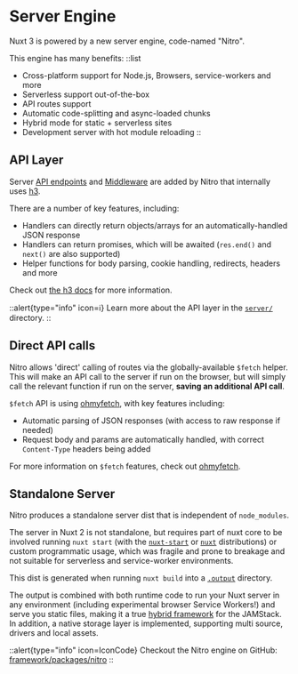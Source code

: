 # Server Engine

Nuxt 3 is powered by a new server engine, code-named "Nitro".

This engine has many benefits:
::list
- Cross-platform support for Node.js, Browsers, service-workers and more
- Serverless support out-of-the-box
- API routes support
- Automatic code-splitting and async-loaded chunks
- Hybrid mode for static + serverless sites
- Development server with hot module reloading
::

## API Layer

Server [API endpoints](/docs/directory-structure/server#api-routes) and [Middleware](/docs/directory-structure/server#server-middleware) are added by Nitro that internally uses [h3](https://github.com/unjs/h3).

There are a number of key features, including:

* Handlers can directly return objects/arrays for an automatically-handled JSON response
* Handlers can return promises, which will be awaited (`res.end()` and `next()` are also supported)
* Helper functions for body parsing, cookie handling, redirects, headers and more

Check out [the h3 docs](https://github.com/unjs/h3) for more information.


::alert{type="info" icon=ℹ️}
Learn more about the API layer in the [`server/`](/docs/directory-structure/server) directory.
::

## Direct API calls

Nitro allows 'direct' calling of routes via the globally-available `$fetch` helper. This will make an API call to the server if run on the browser, but will simply call the relevant function if run on the server, **saving an additional API call**.

`$fetch` API is using [ohmyfetch](https://github.com/unjs/ohmyfetch), with key features including:

* Automatic parsing of JSON responses (with access to raw response if needed)
* Request body and params are automatically handled, with correct `Content-Type` headers being added

For more information on `$fetch` features, check out [ohmyfetch](https://github.com/unjs/ohmyfetch).

## Standalone Server

Nitro produces a standalone server dist that is independent of `node_modules`.

The server in Nuxt 2 is not standalone, but requires part of nuxt core to be involved running `nuxt start` (with the [`nuxt-start`](https://www.npmjs.com/package/nuxt-start) or [`nuxt`](https://www.npmjs.com/package/nuxt) distributions) or custom programmatic usage, which was fragile and prone to breakage and not suitable for serverless and service-worker environments.

This dist is generated when running `nuxt build` into a [`.output`](/docs/directory-structure/output) directory.

The output is combined with both runtime code to run your Nuxt server in any environment (including experimental browser Service Workers!) and serve you static files, making it a true [hybrid framework](/concepts/hybrid-rendering) for the JAMStack. In addition, a native storage layer is implemented, supporting multi source, drivers and local assets.

::alert{type="info" icon=IconCode}
Checkout the Nitro engine on GitHub: [framework/packages/nitro](https://github.com/nuxt/framework/tree/main/packages/nitro)
::

